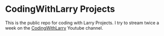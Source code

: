 # CodingWithLarry Projects

This is the public repo for coding with Larry Projects. I try to stream twice a week on the [CodingWithLarry](https://www.youtube.com/@CodingWithLarry/) Youtube channel.
